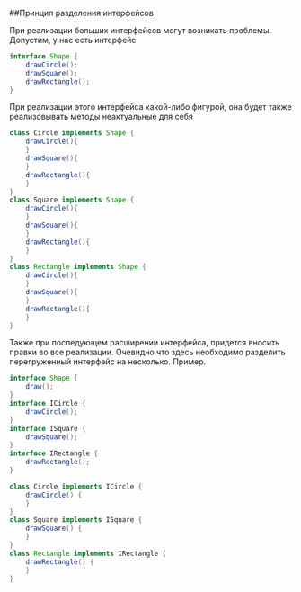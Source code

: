##Принцип разделения интерфейсов

При реализации больших интерфейсов могут возникать проблемы. Допустим, у нас есть интерфейс
```java
interface Shape {
    drawCircle();
    drawSquare();
    drawRectangle();
}
```

При реализации этого интерфейса какой-либо фигурой, она будет также реализовывать методы неактуальные для себя
```java
class Circle implements Shape {
    drawCircle(){
    }
    drawSquare(){
    }
    drawRectangle(){
    }    
}
class Square implements Shape {
    drawCircle(){
    }
    drawSquare(){
    }
    drawRectangle(){
    }    
}
class Rectangle implements Shape {
    drawCircle(){
    }
    drawSquare(){
    }
    drawRectangle(){
    }    
}
```
Также при последующем расширении интерфейса, придется вносить правки во все реализации. Очевидно что здесь необходимо
разделить перегруженный интерфейс на несколько. Пример.
```java
interface Shape {
    draw();
}
interface ICircle {
    drawCircle();
}
interface ISquare {
    drawSquare();
}
interface IRectangle {
    drawRectangle();
}

class Circle implements ICircle {
    drawCircle() {
    }
}
class Square implements ISquare {
    drawSquare() {
    }
}
class Rectangle implements IRectangle {
    drawRectangle() {
    }
}
```